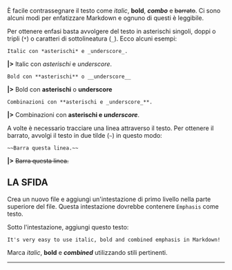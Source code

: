 È facile contrassegnare il testo come _italic_, **bold**, _**combo**_ e ~~barrato~~. Ci sono alcuni modi per enfatizzare Markdown e ognuno di questi è leggibile.

Per ottenere enfasi basta avvolgere del testo in asterischi singoli, doppi o tripli (`*`) o caratteri di sottolineatura (`_`). Ecco alcuni esempi:

    Italic con *asterischi* e _underscore_.

**|>** Italic con _asterischi_ e _underscore_.

    Bold con **asterischi** o __underscore__

**|>** Bold con **asterischi** o **underscore**

    Combinazioni con **asterischi e _underscore_**.

**|>** Combinazioni con **asterischi e _underscore_**.

A volte è necessario tracciare una linea attraverso il testo. Per ottenere il barrato, avvolgi il testo in due tilde (`~`) in questo modo:

    ~~Barra questa linea.~~

**|>** ~~Barra questa linea.~~

## LA SFIDA

Crea un nuovo file e aggiungi un'intestazione di primo livello nella parte superiore del file. Questa intestazione dovrebbe contenere `Emphasis` come testo.

Sotto l'intestazione, aggiungi questo testo:

    It's very easy to use italic, bold and combined emphasis in Markdown!

Marca _italic_, **bold** e _**combined**_ utilizzando stili pertinenti.

---
